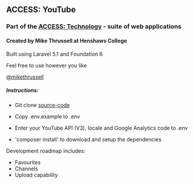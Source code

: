 ## ACCESS: YouTube

### Part of the [ACCESS: Technology](http://accesstechnology.org.uk) - suite of web applications

#### Created by Mike Thrussell at Henshaws College


Built using Laravel 5.1 and Foundation 6 


Feel free to use however you like

[@mikethrussell](https://twitter.com/mikethrussell)

##### Instructions:

* Git clone [source-code](https://github.com/mikethrussell/accessyoutube)

* Copy .env.example to .env 

* Enter your YouTube API (V3), locale and Google Analytics code to .env

* 'composer install' to download and setup the dependencies


Development roadmap includes:

* Favourites
* Channels
* Upload capability